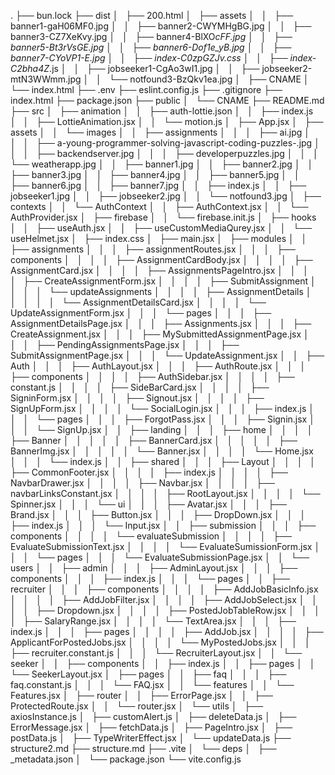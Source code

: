 .
├── bun.lock
├── dist
│   ├── 200.html
│   ├── assets
│   │   ├── banner1-gaH06MF0.jpg
│   │   ├── banner2-CWYMHgBG.jpg
│   │   ├── banner3-CZ7XeKvy.jpg
│   │   ├── banner4-BlXO*cFF.jpg
│   │   ├── banner5-Bt3rVsGE.jpg
│   │   ├── banner6-Dof1e_yB.jpg
│   │   ├── banner7-CYoVP1-E.jpg
│   │   ├── index-C0zpGZJv.css
│   │   ├── index-C2bha4Z*.js
│   │   ├── jobseeker1-CgAo3wI1.jpg
│   │   ├── jobseeker2-mtN3WWmm.jpg
│   │   └── notfound3-BzQkv1ea.jpg
│   ├── CNAME
│   └── index.html
├── .env
├── eslint.config.js
├── .gitignore
├── index.html
├── package.json
├── public
│   └── CNAME
├── README.md
├── src
│   ├── animation
│   │   ├── auth-lottie.json
│   │   ├── index.js
│   │   ├── LottieAnimation.jsx
│   │   └── motion.js
│   ├── App.jsx
│   ├── assets
│   │   └── images
│   │   ├── assignments
│   │   │   ├── ai.jpg
│   │   │   ├── a-young-programmer-solving-javascript-coding-puzzles-.jpg
│   │   │   ├── backendserver.jpg
│   │   │   ├── developerpuzzles.jpg
│   │   │   └── weatherapp.jpg
│   │   ├── banner1.jpg
│   │   ├── banner2.jpg
│   │   ├── banner3.jpg
│   │   ├── banner4.jpg
│   │   ├── banner5.jpg
│   │   ├── banner6.jpg
│   │   ├── banner7.jpg
│   │   ├── index.js
│   │   ├── jobseeker1.jpg
│   │   ├── jobseeker2.jpg
│   │   └── notfound3.jpg
│   ├── contexts
│   │   └── AuthContext
│   │   ├── AuthContext.jsx
│   │   └── AuthProvider.jsx
│   ├── firebase
│   │   └── firebase.init.js
│   ├── hooks
│   │   ├── useAuth.jsx
│   │   ├── useCustomMediaQurey.jsx
│   │   └── useHelmet.jsx
│   ├── index.css
│   ├── main.jsx
│   ├── modules
│   │   ├── assignments
│   │   │   ├── assignmentRoutes.jsx
│   │   │   ├── components
│   │   │   │   ├── AssignmentCardBody.jsx
│   │   │   │   ├── AssignmentCard.jsx
│   │   │   │   ├── AssignmentsPageIntro.jsx
│   │   │   │   ├── CreateAssignmentForm.jsx
│   │   │   │   ├── SubmitAssignment
│   │   │   │   └── updateAssignments
│   │   │   │   ├── AssignmentDetails
│   │   │   │   │   └── AssignmentDetailsCard.jsx
│   │   │   │   └── UpdateAssignmentForm.jsx
│   │   │   └── pages
│   │   │   ├── AssignmentDetailsPage.jsx
│   │   │   ├── Assignments.jsx
│   │   │   ├── CreateAssignment.jsx
│   │   │   ├── MySubmittedAssignmentPage.jsx
│   │   │   ├── PendingAssignmentsPage.jsx
│   │   │   ├── SubmitAssignmentPage.jsx
│   │   │   └── UpdateAssignment.jsx
│   │   ├── Auth
│   │   │   ├── AuthLayout.jsx
│   │   │   ├── AuthRoute.jsx
│   │   │   ├── components
│   │   │   │   ├── AuthSidebar.jsx
│   │   │   │   ├── constant.js
│   │   │   │   ├── SideBarCard.jsx
│   │   │   │   ├── SigninForm.jsx
│   │   │   │   ├── Signout.jsx
│   │   │   │   ├── SignUpForm.jsx
│   │   │   │   └── SocialLogin.jsx
│   │   │   ├── index.js
│   │   │   └── pages
│   │   │   ├── ForgotPass.jsx
│   │   │   ├── Signin.jsx
│   │   │   └── SignUp.jsx
│   │   ├── landing
│   │   │   ├── home
│   │   │   │   ├── Banner
│   │   │   │   │   ├── BannerCard.jsx
│   │   │   │   │   ├── BannerImg.jsx
│   │   │   │   │   └── Banner.jsx
│   │   │   │   └── Home.jsx
│   │   │   └── index.js
│   │   ├── shared
│   │   │   ├── Layout
│   │   │   │   ├── CommonFooter.jsx
│   │   │   │   ├── index.js
│   │   │   │   ├── NavbarDrawer.jsx
│   │   │   │   ├── Navbar.jsx
│   │   │   │   ├── navbarLinksConstant.jsx
│   │   │   │   ├── RootLayout.jsx
│   │   │   │   └── Spinner.jsx
│   │   │   └── ui
│   │   │   ├── Avatar.jsx
│   │   │   ├── Brand.jsx
│   │   │   ├── Button.jsx
│   │   │   ├── DropDown.jsx
│   │   │   ├── index.js
│   │   │   └── Input.jsx
│   │   ├── submission
│   │   │   ├── components
│   │   │   │   └── evaluateSubmission
│   │   │   │   ├── EvaluateSubmissionText.jsx
│   │   │   │   └── EvaluateSumissionForm.jsx
│   │   │   └── pages
│   │   │   └── EvaluateSubmissionPage.jsx
│   │   └── users
│   │   ├── admin
│   │   │   ├── AdminLayout.jsx
│   │   │   ├── components
│   │   │   ├── index.js
│   │   │   └── pages
│   │   ├── recruiter
│   │   │   ├── components
│   │   │   │   ├── AddJobBasicInfo.jsx
│   │   │   │   ├── AddJobFilter.jsx
│   │   │   │   ├── AddJobSelect.jsx
│   │   │   │   ├── Dropdown.jsx
│   │   │   │   ├── PostedJobTableRow.jsx
│   │   │   │   ├── SalaryRange.jsx
│   │   │   │   └── TextArea.jsx
│   │   │   ├── index.js
│   │   │   ├── pages
│   │   │   │   ├── AddJob.jsx
│   │   │   │   ├── ApplicantForPostedJobs.jsx
│   │   │   │   └── MyPostedJobs.jsx
│   │   │   ├── recruiter.constant.js
│   │   │   └── RecruiterLayout.jsx
│   │   └── seeker
│   │   ├── components
│   │   ├── index.js
│   │   ├── pages
│   │   └── SeekerLayout.jsx
│   ├── pages
│   │   ├── faq
│   │   │   ├── faq.constant.js
│   │   │   └── FAQ.jsx
│   │   └── features
│   │   └── Features.jsx
│   ├── router
│   │   ├── ErrorPage.jsx
│   │   ├── ProtectedRoute.jsx
│   │   └── router.jsx
│   └── utils
│   ├── axiosInstance.js
│   ├── customAlert.js
│   ├── deleteData.js
│   ├── ErrorMessage.jsx
│   ├── fetchData.js
│   ├── PageIntro.jsx
│   ├── postData.js
│   ├── TypeWriterEffect.jsx
│   └── updateData.js
├── structure2.md
├── structure.md
├── .vite
│   └── deps
│   ├── \_metadata.json
│   └── package.json
└── vite.config.js
